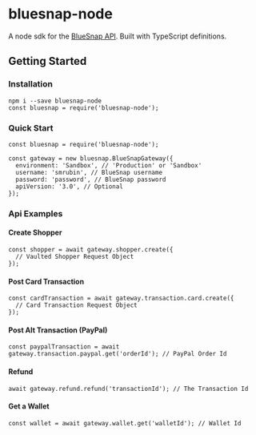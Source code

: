# bluesnap-node

A node sdk for the [BlueSnap API](https://developers.bluesnap.com/v8976-JSON/docs). Built with TypeScript definitions.

## Getting Started

### Installation
```
npm i --save bluesnap-node
const bluesnap = require('bluesnap-node');
```

### Quick Start
```
const bluesnap = require('bluesnap-node');

const gateway = new bluesnap.BlueSnapGateway({
  environment: 'Sandbox', // 'Production' or 'Sandbox'
  username: 'smrubin', // BlueSnap username
  password: 'password', // BlueSnap password
  apiVersion: '3.0', // Optional
});
```

### Api Examples

####  Create Shopper
```
const shopper = await gateway.shopper.create({
  // Vaulted Shopper Request Object
});
```

#### Post Card Transaction
```
const cardTransaction = await gateway.transaction.card.create({
  // Card Transaction Request Object
});
```

#### Post Alt Transaction (PayPal)
```
const paypalTransaction = await gateway.transaction.paypal.get('orderId'); // PayPal Order Id
```

#### Refund
```
await gateway.refund.refund('transactionId'); // The Transaction Id
```

#### Get a Wallet
```
const wallet = await gateway.wallet.get('walletId'); // Wallet Id
```
